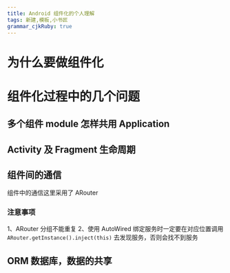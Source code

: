 ```yaml
---
title: Android 组件化的个人理解 
tags: 新建,模板,小书匠
grammar_cjkRuby: true
---
```


# 为什么要做组件化
# 组件化过程中的几个问题
## 多个组件 module 怎样共用 Application
## Activity 及 Fragment 生命周期
## 组件间的通信
组件中的通信这里采用了 ARouter
### 注意事项
1、ARouter 分组不能重复
2、使用 AutoWired 绑定服务时一定要在对应位置调用 `ARouter.getInstance().inject(this)` 去发现服务，否则会找不到服务
## ORM 数据库，数据的共享

